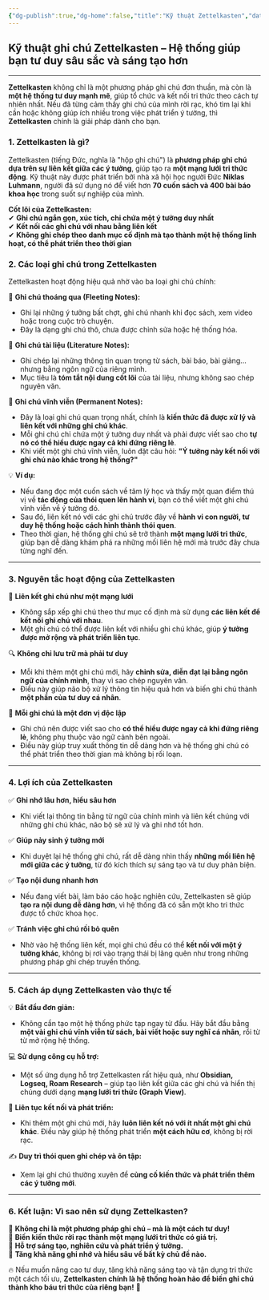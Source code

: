 ```yaml
---
{"dg-publish":true,"dg-home":false,"title":"Kỹ thuật Zettelkasten","date":"2025-01-31","tags":["book","books/bo-nao-thu-hai"],"dg-path":"Books/02 - Bộ Não Thứ Hai - Đồ Tử Bái/Kỹ thuật Zettelkasten.md","permalink":"/books/02-bo-nao-thu-hai-do-tu-bai/ky-thuat-zettelkasten/","dgPassFrontmatter":true,"updated":"2025-01-31T14:46:02.883+07:00"}
---
```


## **Kỹ thuật ghi chú Zettelkasten – Hệ thống giúp bạn tư duy sâu sắc và sáng tạo hơn**
---

**Zettelkasten** không chỉ là một phương pháp ghi chú đơn thuần, mà còn là **một hệ thống tư duy mạnh mẽ**, giúp tổ chức và kết nối tri thức theo cách tự nhiên nhất. Nếu đã từng cảm thấy ghi chú của mình rời rạc, khó tìm lại khi cần hoặc không giúp ích nhiều trong việc phát triển ý tưởng, thì **Zettelkasten** chính là giải pháp dành cho bạn.

### **1. Zettelkasten là gì?**

Zettelkasten (tiếng Đức, nghĩa là "hộp ghi chú") là **phương pháp ghi chú dựa trên sự liên kết giữa các ý tưởng**, giúp tạo ra **một mạng lưới tri thức động**. Kỹ thuật này được phát triển bởi nhà xã hội học người Đức **Niklas Luhmann**, người đã sử dụng nó để viết hơn **70 cuốn sách và 400 bài báo khoa học** trong suốt sự nghiệp của mình.

**Cốt lõi của Zettelkasten:**  
✔ **Ghi chú ngắn gọn, xúc tích, chỉ chứa một ý tưởng duy nhất**  
✔ **Kết nối các ghi chú với nhau bằng liên kết**  
✔ **Không ghi chép theo danh mục cố định mà tạo thành một hệ thống linh hoạt, có thể phát triển theo thời gian**

### **2. Các loại ghi chú trong Zettelkasten**

Zettelkasten hoạt động hiệu quả nhờ vào ba loại ghi chú chính:

🔹 **Ghi chú thoáng qua (Fleeting Notes):**

- Ghi lại những ý tưởng bất chợt, ghi chú nhanh khi đọc sách, xem video hoặc trong cuộc trò chuyện.
- Đây là dạng ghi chú thô, chưa được chỉnh sửa hoặc hệ thống hóa.

🔹 **Ghi chú tài liệu (Literature Notes):**

- Ghi chép lại những thông tin quan trọng từ sách, bài báo, bài giảng… nhưng bằng ngôn ngữ của riêng mình.
- Mục tiêu là **tóm tắt nội dung cốt lõi** của tài liệu, nhưng không sao chép nguyên văn.

🔹 **Ghi chú vĩnh viễn (Permanent Notes):**

- Đây là loại ghi chú quan trọng nhất, chính là **kiến thức đã được xử lý và liên kết với những ghi chú khác**.
- Mỗi ghi chú chỉ chứa một ý tưởng duy nhất và phải được viết sao cho **tự nó có thể hiểu được ngay cả khi đứng riêng lẻ**.
- Khi viết một ghi chú vĩnh viễn, luôn đặt câu hỏi: **"Ý tưởng này kết nối với ghi chú nào khác trong hệ thống?"**

💡 **Ví dụ:**

- Nếu đang đọc một cuốn sách về tâm lý học và thấy một quan điểm thú vị về **tác động của thói quen lên hành vi**, bạn có thể viết một ghi chú vĩnh viễn về ý tưởng đó.
- Sau đó, liên kết nó với các ghi chú trước đây về **hành vi con người, tư duy hệ thống hoặc cách hình thành thói quen**.
- Theo thời gian, hệ thống ghi chú sẽ trở thành **một mạng lưới tri thức**, giúp bạn dễ dàng khám phá ra những mối liên hệ mới mà trước đây chưa từng nghĩ đến.

---

### **3. Nguyên tắc hoạt động của Zettelkasten**

🔗 **Liên kết ghi chú như một mạng lưới**

- Không sắp xếp ghi chú theo thư mục cố định mà sử dụng **các liên kết để kết nối ghi chú với nhau**.
- Một ghi chú có thể được liên kết với nhiều ghi chú khác, giúp **ý tưởng được mở rộng và phát triển liên tục**.

🔍 **Không chỉ lưu trữ mà phải tư duy**

- Mỗi khi thêm một ghi chú mới, hãy **chỉnh sửa, diễn đạt lại bằng ngôn ngữ của chính mình**, thay vì sao chép nguyên văn.
- Điều này giúp não bộ xử lý thông tin hiệu quả hơn và biến ghi chú thành **một phần của tư duy cá nhân**.

📑 **Mỗi ghi chú là một đơn vị độc lập**

- Ghi chú nên được viết sao cho **có thể hiểu được ngay cả khi đứng riêng lẻ**, không phụ thuộc vào ngữ cảnh bên ngoài.
- Điều này giúp truy xuất thông tin dễ dàng hơn và hệ thống ghi chú có thể phát triển theo thời gian mà không bị rối loạn.

---

### **4. Lợi ích của Zettelkasten**

✅ **Ghi nhớ lâu hơn, hiểu sâu hơn**

- Khi viết lại thông tin bằng từ ngữ của chính mình và liên kết chúng với những ghi chú khác, não bộ sẽ xử lý và ghi nhớ tốt hơn.

✅ **Giúp nảy sinh ý tưởng mới**

- Khi duyệt lại hệ thống ghi chú, rất dễ dàng nhìn thấy **những mối liên hệ mới giữa các ý tưởng**, từ đó kích thích sự sáng tạo và tư duy phản biện.

✅ **Tạo nội dung nhanh hơn**

- Nếu đang viết bài, làm báo cáo hoặc nghiên cứu, Zettelkasten sẽ giúp **tạo ra nội dung dễ dàng hơn**, vì hệ thống đã có sẵn một kho tri thức được tổ chức khoa học.

✅ **Tránh việc ghi chú rồi bỏ quên**

- Nhờ vào hệ thống liên kết, mọi ghi chú đều có thể **kết nối với một ý tưởng khác**, không bị rơi vào trạng thái bị lãng quên như trong những phương pháp ghi chép truyền thống.

---

### **5. Cách áp dụng Zettelkasten vào thực tế**

💡 **Bắt đầu đơn giản:**

- Không cần tạo một hệ thống phức tạp ngay từ đầu. Hãy bắt đầu bằng **một vài ghi chú vĩnh viễn từ sách, bài viết hoặc suy nghĩ cá nhân**, rồi từ từ mở rộng hệ thống.

💻 **Sử dụng công cụ hỗ trợ:**

- Một số ứng dụng hỗ trợ Zettelkasten rất hiệu quả, như **Obsidian, Logseq, Roam Research** – giúp tạo liên kết giữa các ghi chú và hiển thị chúng dưới dạng **mạng lưới tri thức (Graph View)**.

🔄 **Liên tục kết nối và phát triển:**

- Khi thêm một ghi chú mới, hãy **luôn liên kết nó với ít nhất một ghi chú khác**. Điều này giúp hệ thống phát triển **một cách hữu cơ**, không bị rời rạc.

✍️ **Duy trì thói quen ghi chép và ôn tập:**

- Xem lại ghi chú thường xuyên để **củng cố kiến thức và phát triển thêm các ý tưởng mới**.

---

### **6. Kết luận: Vì sao nên sử dụng Zettelkasten?**

📌 **Không chỉ là một phương pháp ghi chú – mà là một cách tư duy!**  
📌 **Biến kiến thức rời rạc thành một mạng lưới tri thức có giá trị.**  
📌 **Hỗ trợ sáng tạo, nghiên cứu và phát triển ý tưởng.**  
📌 **Tăng khả năng ghi nhớ và hiểu sâu về bất kỳ chủ đề nào.**

🔥 Nếu muốn nâng cao tư duy, tăng khả năng sáng tạo và tận dụng tri thức một cách tối ưu, **Zettelkasten chính là hệ thống hoàn hảo để biến ghi chú thành kho báu tri thức của riêng bạn!** 🚀